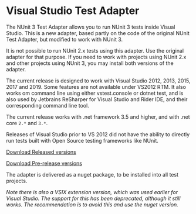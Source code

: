 # Visual Studio Test Adapter

The NUnit 3 Test Adapter allows you to run NUnit 3 tests inside Visual Studio. This is a new adapter, based partly on the code of the original NUnit Test Adapter, but modified to work with NUnit 3.

It is not possible to run NUnit 2.x tests using this adapter. Use the original adapter for that purpose. If you need to work with projects using NUnit 2.x and other projects using NUnit 3, you may install both versions of the adapter.

The current release is designed to work with Visual Studio 2012, 2013, 2015, 2017 and 2019. Some features are not available under VS2012 RTM.  It also works om command line using either vstest.console or dotnet test, and is also used by Jetbrains ReSharper for Visual Studio and Rider IDE, and their corresponding command line tool.

The current release works with .net framework 3.5 and higher, and with .net core `2.*` and `3.*`.

Releases of Visual Studio prior to VS 2012 did not have the ability to directly run tests built with Open Source testing frameworks like NUnit.

[Download Released versions](https://www.nuget.org/packages/NUnit3TestAdapter/)

[Download Pre-release versions](https://www.myget.org/feed/nunit/package/nuget/NUnit3TestAdapter
)

The adapter is delivered as a nuget package, to be installed into all test projects.  

*Note there is also a VSIX extension version, which was used earlier for Visual Studio. The support for this has been deprecated, although it still works. The recommendation is to avoid this and use the nuget version.*
